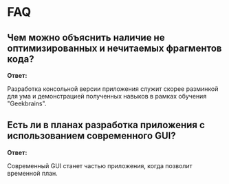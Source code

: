 # FAQ

## Чем можно объяснить наличие не оптимизированных и нечитаемых фрагментов кода?

**Ответ:**

Разработка консольной версии приложения служит скорее разминкой для ума и демонстрацией полученных навыков в рамках обучения "Geekbrains".

## Есть ли в планах разработка приложения с использованием современного GUI?

**Ответ:**

Современный GUI станет частью приложения, когда позволит временной план.
